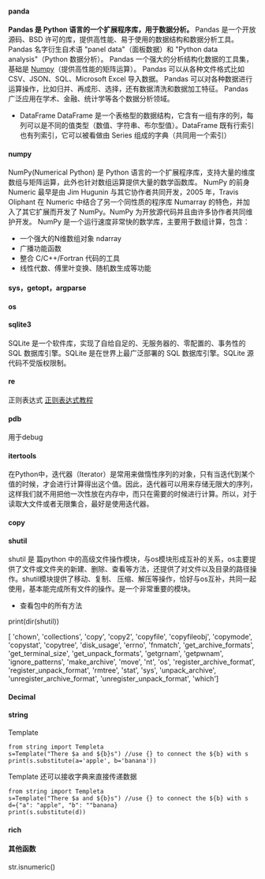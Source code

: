 #### panda
**Pandas 是 Python 语言的一个扩展程序库，用于数据分析。**
Pandas 是一个开放源码、BSD 许可的库，提供高性能、易于使用的数据结构和数据分析工具。
Pandas 名字衍生自术语 "panel data"（面板数据）和 "Python data analysis"（Python 数据分析）。
Pandas 一个强大的分析结构化数据的工具集，基础是 [Numpy](https://www.runoob.com/numpy/numpy-tutorial.html)（提供高性能的矩阵运算）。
Pandas 可以从各种文件格式比如 CSV、JSON、SQL、Microsoft Excel 导入数据。
Pandas 可以对各种数据进行运算操作，比如归并、再成形、选择，还有数据清洗和数据加工特征。
Pandas 广泛应用在学术、金融、统计学等各个数据分析领域。

* DataFrame
DataFrame 是一个表格型的数据结构，它含有一组有序的列，每列可以是不同的值类型（数值、字符串、布尔型值）。DataFrame 既有行索引也有列索引，它可以被看做由 Series 组成的字典（共同用一个索引）

#### numpy
NumPy(Numerical Python) 是 Python 语言的一个扩展程序库，支持大量的维度数组与矩阵运算，此外也针对数组运算提供大量的数学函数库。
NumPy 的前身 Numeric 最早是由 Jim Hugunin 与其它协作者共同开发，2005 年，Travis Oliphant 在 Numeric 中结合了另一个同性质的程序库 Numarray 的特色，并加入了其它扩展而开发了 NumPy。NumPy 为开放源代码并且由许多协作者共同维护开发。
NumPy 是一个运行速度非常快的数学库，主要用于数组计算，包含：
* 一个强大的N维数组对象 ndarray
* 广播功能函数
* 整合 C/C++/Fortran 代码的工具
* 线性代数、傅里叶变换、随机数生成等功能


#### sys，getopt，argparse

#### os

#### sqlite3
SQLite 是一个软件库，实现了自给自足的、无服务器的、零配置的、事务性的 SQL 数据库引擎。SQLite 是在世界上最广泛部署的 SQL 数据库引擎。SQLite 源代码不受版权限制。

#### re
正则表达式
[正则表达式教程](https://www.runoob.com/regexp/regexp-tutorial.html)

#### pdb
用于debug

#### itertools
在Python中，迭代器（Iterator）是常用来做惰性序列的对象，只有当迭代到某个值的时候，才会进行计算得出这个值。因此，迭代器可以用来存储无限大的序列，这样我们就不用把他一次性放在内存中，而只在需要的时候进行计算。所以，对于读取大文件或者无限集合，最好是使用迭代器。

#### copy


#### shutil
shutil 是 篇python 中的高级文件操作模块，与os模块形成互补的关系，os主要提供了文件或文件夹的新建、删除、查看等方法，还提供了对文件以及目录的路径操作。shutil模块提供了移动、复制、 压缩、解压等操作，恰好与os互补，共同一起使用，基本能完成所有文件的操作。是一个非常重要的模块。
* 查看包中的所有方法

print(dir(shutil))

[ 'chown', 'collections', 'copy', 'copy2', 'copyfile', 'copyfileobj', 'copymode', 'copystat', 'copytree', 'disk_usage', 'errno', 'fnmatch', 'get_archive_formats', 'get_terminal_size', 'get_unpack_formats', 'getgrnam', 'getpwnam', 'ignore_patterns', 'make_archive', 'move', 'nt', 'os', 'register_archive_format', 'register_unpack_format', 'rmtree', 'stat', 'sys', 'unpack_archive', 'unregister_archive_format', 'unregister_unpack_format', 'which']

#### Decimal


#### string
Template
```
from string import Templeta
s=Template("There $a and ${b}s") //use {} to connect the ${b} with s
print(s.substitute(a='apple', b='banana'))
```
Template 还可以接收字典来直接传递数据
```
from string import Templeta
s=Template("There $a and ${b}s") //use {} to connect the ${b} with s
d={"a": "apple", "b": ""banana}
print(s.substitute(d))
```

#### rich


#### 其他函数
str.isnumeric()
